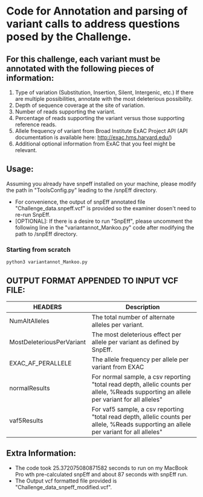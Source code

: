 Code for Annotation and parsing of variant calls to address questions posed by the Challenge.
=============================================================================================

For this challenge, each variant must be annotated with the following pieces of information:
------------
1. Type of variation (Substitution, Insertion, Silent, Intergenic, etc.) If there are multiple possibilities, annotate with the most deleterious possibility.
2. Depth of sequence coverage at the site of variation.
3. Number of reads supporting the variant.
4. Percentage of reads supporting the variant versus those supporting reference reads.
5. Allele frequency of variant from Broad Institute ExAC Project API
(API documentation is available here: http://exac.hms.harvard.edu/)
6. Additional optional information from ExAC that you feel might be relevant.

Usage:
------------
Assuming you already have snpeff installed on your machine, please modify the path in "ToolsConfig.py" leading to the /snpEff directory.
- For convenience, the output of snpEff annotated file "Challenge_data.snpeff.vcf" is provided so the examiner dosen't need to re-run SnpEff.
- [OPTIONAL]: If there is a desire to run "SnpEff", please uncomment the following line in the "variantannot_Mankoo.py" code after modifying the path to /snpEff directory.

### Starting from scratch
	python3 variantannot_Mankoo.py

OUTPUT FORMAT APPENDED TO INPUT VCF FILE:
------------------------------------------------------------
HEADERS				| Description |
--------			| ----------- |
NumAltAlleles			| The total number of alternate alleles per variant.
MostDeleteriousPerVariant	| The most deleterious effect per allele per variant as defined by SnpEff.
EXAC_AF_PERALLELE		| The allele frequency per allele per variant from EXAC
normalResults			| For normal sample, a csv reporting "total read depth, allelic counts per allele, %Reads supporting an allele per variant for all alleles"
vaf5Results			| For vaf5 sample, a csv reporting "total read depth, allelic counts per allele, %Reads supporting an allele per variant for all alleles"


Extra Information:
--------------------
- The code took 25.372075080871582 seconds to run on my MacBook Pro wth pre-calculated snpEff and about 87 seconds with snpEff run.
- The Output vcf formatted file provided is "Challenge_data_snpeff_modified.vcf".
